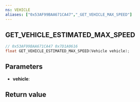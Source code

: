 ```yaml
---
ns: VEHICLE
aliases: ["0x53AF99BAA671CA47","_GET_VEHICLE_MAX_SPEED"]
---
```

## GET_VEHICLE_ESTIMATED_MAX_SPEED

```c
// 0x53AF99BAA671CA47 0x7D1A0616
float GET_VEHICLE_ESTIMATED_MAX_SPEED(Vehicle vehicle);
```


## Parameters
* **vehicle**: 

## Return value
